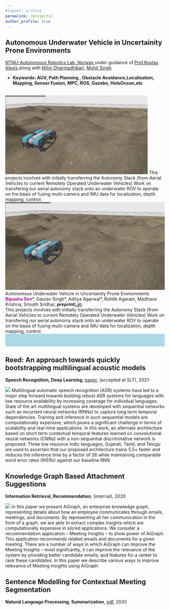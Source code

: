 ```yaml
---
#layout: archive
permalink: /projects/
author_profile: true
---
```

<!-- # Ongoing  -->

## Autonomous Underwater Vehicle in Uncertainity Prone Environments
<a href="https://www.autonomousrobotslab.com/">NTNU-Autonomous Robotics Lab, Norway </a> under guidance of <a href="http://www.kostasalexis.com/">Prof.Kostas Alexis </a> along with <a href="https://www.ntnu.edu/employees/mihir.dharmadhikari">Mihir Dharmadhikari</a>, <a href="https://www.ntnu.edu/employees/mohit.singh"> Mohit Singh</a>

- **Keywords: AUV, Path Planning , Obstacle Avoidance,Localisation, Mapping, Sensor Fusion, MPC, ROS, Gazebo, HoloOcean,etc**
<br>


<span class="research-img">
	<img src="/images/ntnu-bluerov2.jpeg" width="450px">
</span>
<span class="research-text">
This projects inovlves with initially transferring the Autonomy Stack (from Aerial Vehicles to current Remotely Operated Underwater Vehicles) Work on transfering our aerial autonomy stack onto an underwater ROV to operate on the basis of fusing multi-camera and IMU data for localization, depth mapping, control.</i></span>

<div class="research-block">
	<div class="left">
		<span class="research-img">
			<img src="/images/ntnu-bluerov2.jpeg">
		</span>
	</div>
	<div class="right">
		<div class="title">Autonomous Underwater Vehicle in Uncertainity Prone Environments</div>
		<div class="sub-title"><b style="color:#a115a0">Bipasha Sen</b>*, Gaurav Singh*, Aditya Agarwal*, Rohith Agaram, Madhava Krishna, Srinath Sridhar, <i><b>preprint</b></i><a target="_blank" class="tab_paper" href="https://www.autonomousrobotslab.com/">Lab</a></div>
		<span class="research-text">
		This projects inovlves with initially transferring the Autonomy Stack (from Aerial Vehicles to current Remotely Operated Underwater Vehicles) Work on transfering our aerial autonomy stack onto an underwater ROV to operate on the basis of fusing multi-camera and IMU data for localization, depth mapping, control.
		</span>
	</div>
</div>

<!-- Start of Card with Light Blue Background -->
<div style="background-color: lightblue; padding: 20px;">


</div>
<!-- End of Card with Light Blue Background -->

## Reed:  An approach towards quickly bootstrapping multilingual acoustic models

**Speech Recognition, Deep Learning**, <a href="/files/SLT.pdf" target="_blank">paper</a>, (accepted at SLT), 2021

<span class="research-img">
	<img src="/images/masr.svg">
</span>

<span class="research-text">
Multilingual automatic speech recognition (ASR) systems have led to a major step forward towards building robust ASR systems for languages with low resource availability by increasing coverage for individual languages. State of the art multilingual systems are developed with sequential networks such as recurrent neural networks (RNNs) to capture long term temporal dependencies. Training and inference in such sequential models are computationally expensive, which poses a significant challenge in terms of scalability and real-time applications. In this work, an alternate architecture based on short term contextual temporal features learned on convolutional neural networks (CNNs) with a non-sequential discriminative network is proposed. Three low resource Indic languages, Gujarati, Tamil, and Telugu are used to ascertain that our proposed architecture trains 5.5× faster and reduces the inference time by a factor of 26 while maintaining comparable word error rates (WERs) against our baseline RNN.</span>

## Knowledge Graph Based Attachment Suggestions

**Information Retrieval, Recommendation**, (internal), 2020

<span class="research-img">
	<img src="/images/pu.svg" width="500px">
</span>

<span class="research-text">
In this paper we present AiGraph, an enterprise knowledge graph, representing details about how an employee communicates through emails, meetings, and documents. By representing all her communication in the form of a graph, we are able to extract complex insights which are computationally expensive in silo’ed applications. We consider a recommendation application – Meeting Insights – to show power of AiGraph. This application recommends related emails and documents for a given meeting. There are a number of ways in which AiGraph can improve the Meeting Insights – most signifcantly, it can improve the relevance of the system by providing better candidate emails; and features for a ranker to rank these candidates. In this paper we describe various ways to improve relevance of Meeting Insights using AiGraph.</span>

## Sentence Modelling for Contextual Meeting Segmentation

**Natural Language Processing, Summarization**, <a href="/files/CMS___Synapse__V2.pdf" target="_blank">pdf</a>, 2020


